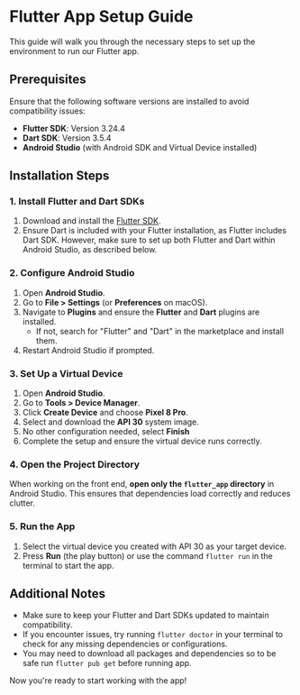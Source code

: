 # Flutter App Setup Guide

This guide will walk you through the necessary steps to set up the environment to run our Flutter app.

## Prerequisites

Ensure that the following software versions are installed to avoid compatibility issues:

- **Flutter SDK**: Version 3.24.4
- **Dart SDK**: Version 3.5.4
- **Android Studio** (with Android SDK and Virtual Device installed)

## Installation Steps

### 1. Install Flutter and Dart SDKs

1. Download and install the [Flutter SDK](https://docs.flutter.dev/get-started/install).
2. Ensure Dart is included with your Flutter installation, as Flutter includes Dart SDK. However, make sure to set up both Flutter and Dart within Android Studio, as described below.

### 2. Configure Android Studio

1. Open **Android Studio**.
2. Go to **File > Settings** (or **Preferences** on macOS).
3. Navigate to **Plugins** and ensure the **Flutter** and **Dart** plugins are installed.
   - If not, search for "Flutter" and "Dart" in the marketplace and install them.
4. Restart Android Studio if prompted.

### 3. Set Up a Virtual Device

1. Open **Android Studio**.
2. Go to **Tools > Device Manager**.
3. Click **Create Device** and choose **Pixel 8 Pro**.
4. Select and download the **API 30** system image.
5. No other configuration needed, select **Finish**
5. Complete the setup and ensure the virtual device runs correctly.

### 4. Open the Project Directory

When working on the front end, **open only the `flutter_app` directory** in Android Studio. This ensures that dependencies load correctly and reduces clutter.

### 5. Run the App

1. Select the virtual device you created with API 30 as your target device.
2. Press **Run** (the play button) or use the command `flutter run` in the terminal to start the app.

## Additional Notes

- Make sure to keep your Flutter and Dart SDKs updated to maintain compatibility.
- If you encounter issues, try running `flutter doctor` in your terminal to check for any missing dependencies or configurations.
- You may need to download all packages and dependencies so to be safe run `flutter pub get` before running app.

Now you're ready to start working with the app!
